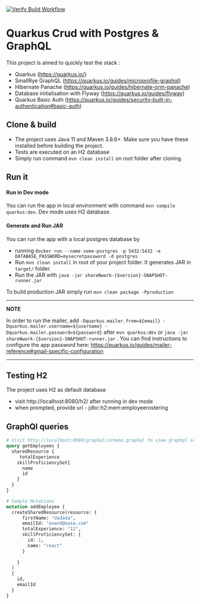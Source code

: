 [![Verify Build Workflow](https://github.com/openrota/openrota-backend/actions/workflows/verify.yaml/badge.svg)](https://github.com/openrota/openrota-backend/actions/workflows/verify.yaml)

# Quarkus Crud with Postgres & GraphQL

This project is aimed to quickly test the stack :

- Quarkus (https://quarkus.io/)
- SmallRye GraphQL (https://quarkus.io/guides/microprofile-graphql)
- Hibernate Panache (https://quarkus.io/guides/hibernate-orm-panache)
- Database initialisation with Flyway (https://quarkus.io/guides/flyway)
- Quarkus Basic Auth (https://quarkus.io/guides/security-built-in-authentication#basic-auth)

## Clone & build

- The project uses Java 11 and Maven 3.8.6+. Make sure you have these installed before building the project.
- Tests are executed on an H2 database
- Simply run command `mvn clean install` on root folder after cloning.

## Run it

#### Run in Dev mode

You can run the app in local environment with command `mvn compile quarkus:dev`. Dev mode uses H2 database.

#### Generate and Run JAR

You can run the app with a local postgres database by

- running `docker run --name some-postgres -p 5432:5432 -e DATABASE_PASSWORD=mysecretpassword -d postgres`
- Run `mvn clean install` in root of your project folder. It generates JAR in `target/` folder.
- Run the JAR with `java -jar shareNwork-{$version}-SNAPSHOT-runner.jar`

To build production JAR simply run `mvn clean package -Pproduction`

---

**NOTE**

In order to run the mailer, add `-Dquarkus.mailer.from=${email} -Dquarkus.mailer.username=${username} -Dquarkus.mailer.password=${password}`
after `mvn quarkus:dev` or `java -jar shareNwork-{$version}-SNAPSHOT-runner.jar` . You can find instructions to configure the app password here: https://quarkus.io/guides/mailer-reference#gmail-specific-configuration

---

## Testing H2

The project uses H2 as default database

- visit http://localhost:8080/h2/ after running in dev mode
- when prompted, provide url - jdbc:h2:mem:employeerostering

## GraphQl queries

```graphql
# Visit http://localhost:8080/graphql/schema.graphql to view graphql schema
query getEmployees {
  sharedResource {
     totalExperience
    skillProficiencySet{
      name
      id
    }
  }
}

# Sample Mutations
mutation addEmployee {
  createSharedResource(resource: {
      firstName: "dadada",
      emailId: "anand@easa.com"
      totalExperience: "12",
      skillProficiencySet: {
        id: 1,
        name: "react"
      }
  
    }
  )
  {
    id,
    emailId
  }
}
```
